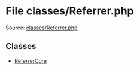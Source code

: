 File classes/Referrer.php
=========

Source: [classes/Referrer.php](https://github.com/PrestaShop/PrestaShop/blob/1.6.0.2/classes/Referrer.php)


Classes
-------

* [ReferrerCore](class.ReferrerCore.md)

